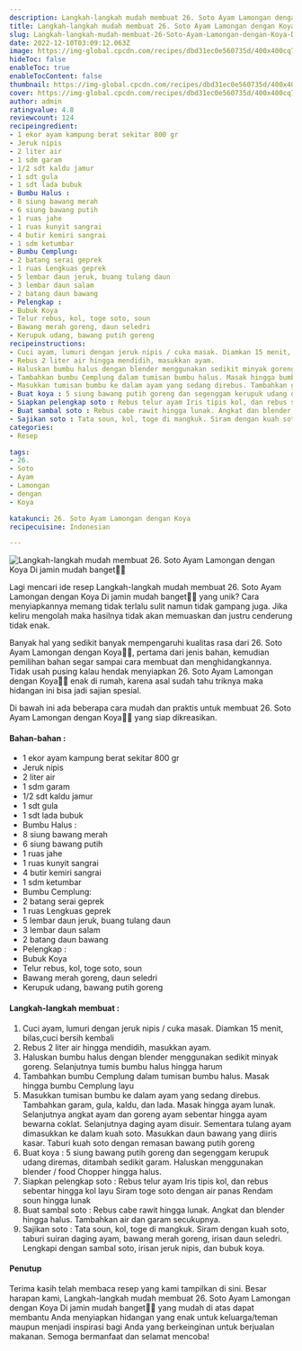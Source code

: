 ```yaml
---
description: Langkah-langkah mudah membuat 26. Soto Ayam Lamongan dengan Koya Di jamin mudah banget"
title: Langkah-langkah mudah membuat 26. Soto Ayam Lamongan dengan Koya Di jamin mudah banget
slug: Langkah-langkah-mudah-membuat-26-Soto-Ayam-Lamongan-dengan-Koya-Di-jamin-mudah-banget
date: 2022-12-10T03:09:12.063Z
image: https://img-global.cpcdn.com/recipes/dbd31ec0e560735d/400x400cq70/photo.jpg
hideToc: false
enableToc: true
enableTocContent: false
thumbnail: https://img-global.cpcdn.com/recipes/dbd31ec0e560735d/400x400cq70/photo.jpg
cover: https://img-global.cpcdn.com/recipes/dbd31ec0e560735d/400x400cq70/photo.jpg
author: admin
ratingvalue: 4.8
reviewcount: 124
recipeingredient:
- 1 ekor ayam kampung berat sekitar 800 gr
- Jeruk nipis
- 2 liter air
- 1 sdm garam
- 1/2 sdt kaldu jamur
- 1 sdt gula
- 1 sdt lada bubuk
- Bumbu Halus :
- 8 siung bawang merah
- 6 siung bawang putih
- 1 ruas jahe
- 1 ruas kunyit sangrai
- 4 butir kemiri sangrai
- 1 sdm ketumbar
- Bumbu Cemplung:
- 2 batang serai geprek
- 1 ruas Lengkuas geprek
- 5 lembar daun jeruk, buang tulang daun
- 3 lembar daun salam
- 2 batang daun bawang
- Pelengkap :
- Bubuk Koya
- Telur rebus, kol, toge soto, soun
- Bawang merah goreng, daun seledri
- Kerupuk udang, bawang putih goreng
recipeinstructions:
- Cuci ayam, lumuri dengan jeruk nipis / cuka masak. Diamkan 15 menit, bilas,cuci bersih kembali
- Rebus 2 liter air hingga mendidih, masukkan ayam.
- Haluskan bumbu halus dengan blender menggunakan sedikit minyak goreng. Selanjutnya tumis bumbu halus hingga harum
- Tambahkan bumbu Cemplung dalam tumisan bumbu halus. Masak hingga bumbu Cemplung layu
- Masukkan tumisan bumbu ke dalam ayam yang sedang direbus. Tambahkan garam, gula, kaldu, dan lada. Masak hingga ayam lunak. Selanjutnya angkat ayam dan goreng ayam sebentar hingga ayam bewarna coklat. Selanjutnya daging ayam disuir. Sementara tulang ayam dimasukkan ke dalam kuah soto. Masukkan daun bawang yang diiris kasar. Taburi kuah soto dengan remasan bawang putih goreng
- Buat koya : 5 siung bawang putih goreng dan segenggam kerupuk udang diremas, ditambah sedikit garam. Haluskan menggunakan blender / food Chopper hingga halus.
- Siapkan pelengkap soto : Rebus telur ayam Iris tipis kol, dan rebus sebentar hingga kol layu Siram toge soto dengan air panas Rendam soun hingga lunak
- Buat sambal soto : Rebus cabe rawit hingga lunak. Angkat dan blender hingga halus. Tambahkan air dan garam secukupnya.
- Sajikan soto : Tata soun, kol, toge di mangkuk. Siram dengan kuah soto, taburi suiran daging ayam, bawang merah goreng, irisan daun seledri. Lengkapi dengan sambal soto, irisan jeruk nipis, dan bubuk koya.
categories:
- Resep

tags:
- 26.
- Soto
- Ayam
- Lamongan
- dengan
- Koya

katakunci: 26. Soto Ayam Lamongan dengan Koya
recipecuisine: Indonesian

---
```


![Langkah-langkah mudah membuat 26. Soto Ayam Lamongan dengan Koya Di jamin mudah banget👩‍🍳](https://img-global.cpcdn.com/recipes/dbd31ec0e560735d/400x400cq70/photo.jpg)

Lagi mencari ide resep Langkah-langkah mudah membuat 26. Soto Ayam Lamongan dengan Koya Di jamin mudah banget👩‍🍳 yang unik? Cara menyiapkannya memang tidak terlalu sulit namun tidak gampang juga. Jika keliru mengolah maka hasilnya tidak akan memuaskan dan justru cenderung tidak enak.

Banyak hal yang sedikit banyak mempengaruhi kualitas rasa dari 26. Soto Ayam Lamongan dengan Koya👩‍🍳, pertama dari jenis bahan, kemudian pemilihan bahan segar sampai cara membuat dan menghidangkannya. Tidak usah pusing kalau hendak menyiapkan 26. Soto Ayam Lamongan dengan Koya👩‍🍳 enak di rumah, karena asal sudah tahu triknya maka hidangan ini bisa jadi sajian spesial.

Di bawah ini ada beberapa cara mudah dan praktis untuk membuat 26. Soto Ayam Lamongan dengan Koya👩‍🍳 yang siap dikreasikan.

<!--inarticleads1-->

#### Bahan-bahan :

- 1 ekor ayam kampung berat sekitar 800 gr
- Jeruk nipis
- 2 liter air
- 1 sdm garam
- 1/2 sdt kaldu jamur
- 1 sdt gula
- 1 sdt lada bubuk
- Bumbu Halus :
- 8 siung bawang merah
- 6 siung bawang putih
- 1 ruas jahe
- 1 ruas kunyit sangrai
- 4 butir kemiri sangrai
- 1 sdm ketumbar
- Bumbu Cemplung:
- 2 batang serai geprek
- 1 ruas Lengkuas geprek
- 5 lembar daun jeruk, buang tulang daun
- 3 lembar daun salam
- 2 batang daun bawang
- Pelengkap :
- Bubuk Koya
- Telur rebus, kol, toge soto, soun
- Bawang merah goreng, daun seledri
- Kerupuk udang, bawang putih goreng

<!--inarticleads2-->

#### Langkah-langkah membuat :

1. Cuci ayam, lumuri dengan jeruk nipis / cuka masak. Diamkan 15 menit, bilas,cuci bersih kembali
1. Rebus 2 liter air hingga mendidih, masukkan ayam.
1. Haluskan bumbu halus dengan blender menggunakan sedikit minyak goreng. Selanjutnya tumis bumbu halus hingga harum
1. Tambahkan bumbu Cemplung dalam tumisan bumbu halus. Masak hingga bumbu Cemplung layu
1. Masukkan tumisan bumbu ke dalam ayam yang sedang direbus. Tambahkan garam, gula, kaldu, dan lada. Masak hingga ayam lunak. Selanjutnya angkat ayam dan goreng ayam sebentar hingga ayam bewarna coklat. Selanjutnya daging ayam disuir. Sementara tulang ayam dimasukkan ke dalam kuah soto. Masukkan daun bawang yang diiris kasar. Taburi kuah soto dengan remasan bawang putih goreng
1. Buat koya : 5 siung bawang putih goreng dan segenggam kerupuk udang diremas, ditambah sedikit garam. Haluskan menggunakan blender / food Chopper hingga halus.
1. Siapkan pelengkap soto : Rebus telur ayam Iris tipis kol, dan rebus sebentar hingga kol layu Siram toge soto dengan air panas Rendam soun hingga lunak
1. Buat sambal soto : Rebus cabe rawit hingga lunak. Angkat dan blender hingga halus. Tambahkan air dan garam secukupnya.
1. Sajikan soto : Tata soun, kol, toge di mangkuk. Siram dengan kuah soto, taburi suiran daging ayam, bawang merah goreng, irisan daun seledri. Lengkapi dengan sambal soto, irisan jeruk nipis, dan bubuk koya.

#### Penutup

Terima kasih telah membaca resep yang kami tampilkan di sini. Besar harapan kami, Langkah-langkah mudah membuat 26. Soto Ayam Lamongan dengan Koya Di jamin mudah banget👩‍🍳 yang mudah di atas dapat membantu Anda menyiapkan hidangan yang enak untuk keluarga/teman maupun menjadi inspirasi bagi Anda yang berkeinginan untuk berjualan makanan. Semoga bermanfaat dan selamat mencoba!